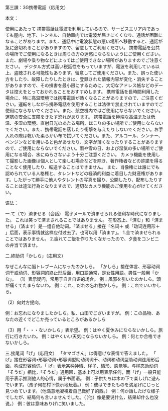 第三課：3G携帯電話（応用文）

本文：

使用にあたって
携帯電話は電波を利用しているので、サービスエリア内であっても屋内、地下、トンネル、自動車内では電波が届きにくくなり、通話が困難になることがあります。また、通話中に電波状態の悪い場所へ移動すると、通話が急に途切れることがありますので、留意してご利用ください。
携帯電話を公共の場所でご使用になるときは周りの方の迷惑にならないようにご使用ください。また、劇場や乗り物などによってはご使用できない場所がありますのでご注意ください。
デジタル方式は高い税話性をもっていますが、電波を利用している以上、盗聴される可能性もあります。留意してご使用ください。また、誤った使い方をしたり、故障したりしたときは、登録された情報内容が変化・消失することがありますので、その損害を最小限にするために、大切なアドレス帳などのデータは控えをとっておかれることをおすすめします。
携帯電話を長時間利用した場合に、特に高温環境では携帯電話が熱くなることがありますので、ご注意ください。運転をしながら携帯電話を使用することは法律で禁止されていますのでご使用にならないでください。また、航空機内ではご使用にならないでください。運航の安全に支障をきたす恐れがあります。
携帯電話を極端な高温または低温、多湿の環境、直射日光のあたる場所、ほこりの多い場所でご使用にならないでください。また、携帯電話を落したり衝撃を与えたりしないでください。お手入れの際は乾いた柔らかい布で拭いてください。また、アルコール、シンナー、ベンジンなどを用いると色があせたり、文字が薄くなったりすることがありますので、ご使用にならないでください。雨や雪の日、および湿気の多い場所でご使用になる場合、水にぬらさないよう十分ご注意ください。
カメラ機能を使用して撮影した画像は個人として楽しむ場合などを除き、著作権者などの許諾を得ることなく使用したり、転送することはできません。
また、肖像権には誰にでも認められている人格権と、タレントなどの経済的利益に着目した財産権があります。したがって勝手に他人やタレントの写真を撮り、公開したり、配布したりすることは違法行為となりますので、適切なカメラ機能のご使用を心がけてください。

语法：

一.て（で）済ませる（会話）
電子メールで済ませられる便利な時代になりました。        これは笑って済まされることではありません。
在形态上、「済む」和「済ませる」（済ます）是一组自他动词。「済ませる」接在「名词＋ 或「动词连用形＋ 」后面，表示事情就这样应付过去了。也可以用「済ます」。
1.金で済ませられることではありません。
2.疲れてご飯を作りたくなかったので、夕食をコンビニの弁当で済ませ。

二.終助词「かしら」（応用文）

なぜこんなに脳トレブームになったのかしら。
「かしら」接在体言、形容动词词干或动词、形容詞的終止形后面，用口語通常，是女性用語。男性一般用「かな」。
（1）表示疑问，常用于自言自语的场合。
例：風邪を引いたのかしら。頭が痛くてたまらないわ。
例：これ、だれの忘れ物かしら。
例：これでいいかしら。

（2）向対方提向。

例：お忘れになりましたかしら。私、山田でございますが。
例：この品物、あなたの近くでどこか売っているところがあるかしら

（3）用「・・・ないかしら」表示望。
例：はやく夏休みにならないかしら。旅行に行きたいわ。
例：はやくいい天気にならないかしら。
例：何とか合格できないかしら。

三.接尾词「げ」（応用文）
「タマゴさん」は得意げな表情で答えました。
「 げ」接在形容词•形容动词•形容词型助动词词干、动词和动词型助动词连用形后面，构成形容动词。「 げ」表示某种神情、样子、情形、感觉等。与样态助动词「そうだ」相比，「そうだ」通用園，基本上可以用表示任何，而「げ」一般只能用于表示推测他人的心情，属于书面语。
例：子供たちは木の下で楽しげに遊んでいます。（孩子何在村下快示地玩着。）
例：彼はできたものを満足げにじっと見つめています。（他満意地凝視着自己做好了的西。）
例：何か話したげな様子でしたが、結局何も言いませんでした。（（他）像是要说什么，结果却什么也没说。）
例：彼は意味ありげに笑いました。





